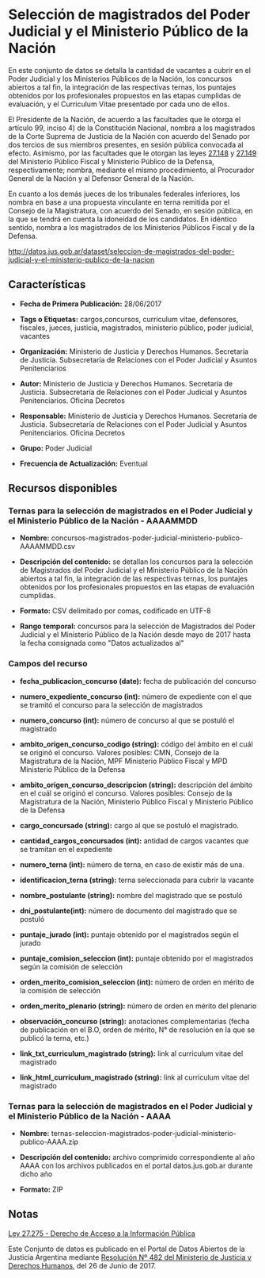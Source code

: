 Selección de magistrados del Poder Judicial y el Ministerio Público de la Nación
================================================================================

En este conjunto de datos se detalla la cantidad de vacantes a cubrir en el Poder Judicial y los Ministerios Públicos de la Nación, los concursos abiertos a tal fin, la integración de las respectivas ternas, los puntajes obtenidos por los profesionales propuestos en las etapas cumplidas de evaluación, y el Curriculum Vitae presentado por cada uno de ellos.

El Presidente de la Nación, de acuerdo a las facultades que le otorga el artículo 99, inciso 4) de la Constitución Nacional, nombra a los magistrados de la Corte Suprema de Justicia de la Nación con acuerdo del Senado por dos tercios de sus miembros presentes, en sesión pública convocada al efecto. Asimismo, por las facultades que le otorgan las leyes [27.148](http://servicios.infoleg.gob.ar/infolegInternet/anexos/245000-249999/248194/texact.htm) y [27.149](http://servicios.infoleg.gob.ar/infolegInternet/anexos/245000-249999/248189/texact.htm) del Ministerio Público Fiscal y Ministerio Público de la Defensa, respectivamente; nombra, mediante el mismo procedimiento, al Procurador General de la Nación y al Defensor General de la Nación.

En cuanto a los demás jueces de los tribunales federales inferiores, los nombra en base a una propuesta vinculante en terna remitida por el Consejo de la Magistratura, con acuerdo del Senado, en sesión pública, en la que se tendrá en cuenta la idoneidad de los candidatos. En idéntico sentido, nombra a los magistrados de los Ministerios Públicos Fiscal y de la Defensa.

http://datos.jus.gob.ar/dataset/seleccion-de-magistrados-del-poder-judicial-y-el-ministerio-publico-de-la-nacion

Características
---------------

-   **Fecha de Primera Publicación:** 28/06/2017

-   **Tags o Etiquetas:** cargos,concursos, curriculum vitae, defensores, fiscales, jueces, justicia, magistrados, ministerio público, poder judicial, vacantes

-   **Organización:** Ministerio de Justicia y Derechos Humanos. Secretaría de Justicia. Subsecretaría de Relaciones con el Poder Judicial y Asuntos Penitenciarios

-   **Autor:** Ministerio de Justicia y Derechos Humanos. Secretaría de Justicia. Subsecretaría de Relaciones con el Poder Judicial y Asuntos Penitenciarios. Oficina Decretos

-   **Responsable:** Ministerio de Justicia y Derechos Humanos. Secretaría de Justicia. Subsecretaría de Relaciones con el Poder Judicial y Asuntos Penitenciarios. Oficina Decretos

-   **Grupo:** Poder Judicial

-   **Frecuencia de Actualización:** Eventual

Recursos disponibles
--------------------

### Ternas para la selección de magistrados en el Poder Judicial y el Ministerio Público de la Nación - AAAAMMDD

-   **Nombre:** concursos-magistrados-poder-judicial-ministerio-publico-AAAAMMDD.csv

-   **Descripción del contenido:** se detallan los concursos para la selección de Magistrados del Poder Judicial y el Ministerio Público de la Nación abiertos a tal fin, la integración de las respectivas ternas, los puntajes obtenidos por los profesionales propuestos en las etapas de evaluación cumplidas.

-   **Formato:** CSV delimitado por comas, codificado en UTF-8

-   **Rango temporal:** concursos para la selección de Magistrados del Poder Judicial y el Ministerio Público de la Nación desde mayo de 2017 hasta la fecha consignada como "Datos actualizados al"

### Campos del recurso

-   **fecha_publicacion_concurso (date):** fecha de publicación del concurso

-   **numero_expediente_concurso (int):** número de expediente con el que se tramitó el concurso para la selección de magistrados

-   **numero_concurso (int):** número de concurso al que se postuló el magistrado

-   **ambito_origen_concurso_codigo (string):** código del ámbito en el cuál se originó el concurso. Valores posibles: CMN, Consejo de la Magistratura de la Nación, MPF Ministerio Público Fiscal y MPD Ministerio Público de la Defensa

-   **ambito_origen_concurso_descripcion (string):** descripción del ámbito en el cuál se originó el concurso. Valores posibles: Consejo de la Magistratura de la Nación, Ministerio Público Fiscal y Ministerio Público de la Defensa

-   **cargo_concursado (string):** cargo al que se postuló el magistrado.

-   **cantidad_cargos_concursados (int):** antidad de cargos vacantes que se tramitan en el expediente

-   **numero_terna (int):** número de terna, en caso de existir más de una.

-   **identificacion_terna (string):** terna seleccionada para cubrir la vacante

-   **nombre_postulante (string):** nombre del magistrado que se postuló

-   **dni_postulante(int):** número de documento del magistrado que se postuló

-   **puntaje_jurado (int):** puntaje obtenido por el magistrados según el jurado

-   **puntaje_comision_seleccion (int):** puntaje obtenido por el magistrados según la comisión de selección

-   **orden_merito_comision_seleccion (int):** número de orden en mérito de la comisión de selección

-   **orden_merito_plenario (string):** número de orden en mérito del plenario

-   **observación_concurso (string):** anotaciones complementarias (fecha de publicación en el B.O, orden de mérito, N° de resolución en la que se publicó la terna, etc.)

-   **link_txt_curriculum_magistrado (string):** link al curriculum vitae del magistrado

-   **link_html_curriculum_magistrado (string):** link al curriculum vitae del magistrado

### Ternas para la selección de magistrados en el Poder Judicial y el Ministerio Público de la Nación - AAAA

- **Nombre:** ternas-seleccion-magistrados-poder-judicial-ministerio-publico-AAAA.zip

- **Descripción del contenido:** archivo comprimido correspondiente al año AAAA con los archivos publicados en el portal datos.jus.gob.ar durante dicho año

- **Formato:** ZIP

Notas
-----

[Ley 27.275 - Derecho de Acceso a la Información Pública]( http://servicios.infoleg.gob.ar/infolegInternet/anexos/265000-269999/265949/norma.htm)

Este Conjunto de datos es publicado en el Portal de Datos Abiertos de la Justicia Argentina mediante [Resolución Nº 482 del Ministerio de Justicia y Derechos Humanos](http://datos.jus.gob.ar/resoluciones/RESOL-2017-482-APN-MJ.pdf), del 26 de Junio de 2017.
